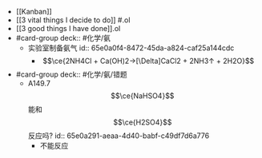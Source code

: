 - [[Kanban]]
- [[3 vital things I decide to do]] #.ol
- [[3 good things I have done]].ol
- #card-group 
   deck:: #化学/氨
	- 实验室制备氨气
	  id:: 65e0a0f4-8472-45da-a824-caf25a144cdc
		- $$\ce{2NH4Cl + Ca(OH)2->[\Delta]CaCl2 + 2NH3↑ + 2H2O}$$
- #card-group deck:: #化学/氨/错题
	- A149.7 $$\ce{NaHSO4}$$ 能和 $$\ce{H2SO4}$$ 反应吗?
	  id:: 65e0a291-aeaa-4d40-babf-c49df7d6a776
		- 不能反应